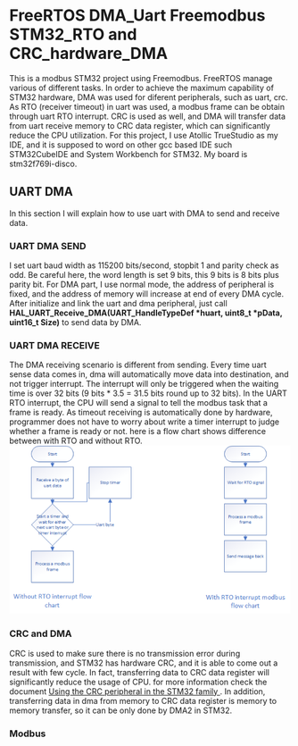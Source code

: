 # FreeRTOS DMA_Uart Freemodbus STM32_RTO and CRC_hardware_DMA

This is a modbus STM32 project using Freemodbus. FreeRTOS manage various of different tasks. In order to achieve the maximum capability of STM32 hardware, DMA was used for diferent peripherals, such as uart, crc. As RTO (receiver timeout) in uart was used, a modbus frame can be obtain through uart RTO interrupt. CRC is used as well, and DMA will transfer data from uart receive memory to CRC data register, which can significantly reduce the CPU utilization. For this project, I use Atollic TrueStudio as my IDE, and it is supposed to word on other gcc based IDE such STM32CubeIDE and System Workbench for STM32. My board is stm32f769i-disco.

## UART DMA

In this section I will explain how to use uart with DMA to send and receive data.

### UART DMA SEND

I set uart baud width as 115200 bits/second, stopbit 1 and parity check as odd. Be careful here, the word length is set 9 bits, this 9 bits is 8 bits plus parity bit. For DMA part, I use normal mode, the address of peripheral is fixed, and the address of memory will increase at end of every DMA cycle. After initialize and link the uart and dma peripheral, just call __HAL_UART_Receive_DMA(UART_HandleTypeDef *huart, uint8_t *pData, uint16_t Size)__ to send data by DMA.

### UART DMA RECEIVE

The DMA receiving scenario is different from sending. Every time uart sense data comes in, dma will automatically move data into destination, and not trigger interrupt. The interrupt will only be triggered when the waiting time is over 32 bits (9 bits * 3.5 = 31.5 bits round up to 32 bits). In the UART RTO interrupt, the CPU will send a signal to tell the modbus task that a frame is ready. As timeout receiving is automatically done by hardware, programmer does not have to worry about write a timer interrupt to judge whether a frame is ready or not. here is a flow chart shows difference between with RTO and without RTO.
![](RTO.bmp)

### CRC and DMA

CRC is used to make sure there is no transmission error during transmission, and STM32 has hardware CRC, and it is able to come out a result with few cycle. In fact, transferring data to CRC data register will significantly reduce the usage of CPU. for more information check the document [Using the CRC peripheral in the STM32 family
](https://www.st.com/resource/en/application_note/dm00068118-using-the-crc-peripheral-in-the-stm32-family-stmicroelectronics.pdf). In addition, transferring data in dma from memory to CRC data register is memory to memory transfer, so it can be only done by DMA2 in STM32.

### Modbus


